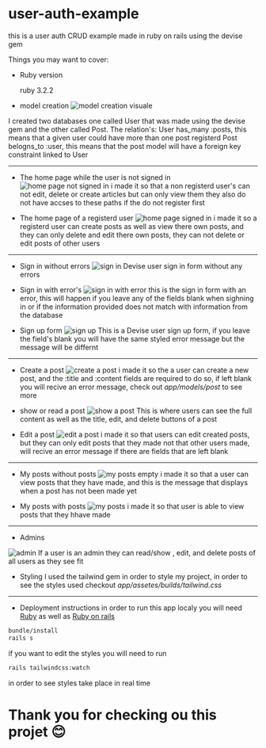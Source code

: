 # user-auth-example

this is a user auth CRUD example made in ruby on rails using the devise gem

Things you may want to cover:

* Ruby version

    ruby 3.2.2

* model creation
![model creation visuale](https://ibb.co/dfDstRb "model creation visuale")

I created two databases one called User that was made using the devise gem and the other called Post.
The relation's:
User has_many :posts, this means that a given user could have more than one post registerd
Post belogns_to :user, this means that the post model will have a foreign key constraint linked to User

---

* The home page while the user is not signed in
![home page not signed in](https://ibb.co/cD2vYDV "home page not signed in")
i made it so that a non registerd user's can not edit, delete or create articles but can only view them
they also do not have accses to these paths if the do not register first

* The home page of a registerd user
![home page signed in](https://ibb.co/42nzrqR "home page signed in")
i made it so a registerd user can create posts as well as view there own posts, and they can only delete and edit there own posts,
they can not delete or edit posts of other users

---

* Sign in without errors
![sign in](https://ibb.co/pXNYqKw "sign in")
Devise user sign in form without any errors

* Sign in with error's
![sign in with error](https://ibb.co/K9bNxNM "sign in with error")
this is the sign in form with an error, this will happen if you leave any of the fields blank when sighning in or if
the information provided does not match with information from the database

* Sign up form
![sign up](https://ibb.co/YZCpWpM "sign up")
This is a Devise user sign up form, if you leave the field's blank you will have
the same styled error message but the message will be differnt

---

* Create a post
![create a post](https://ibb.co/YDcYwdS "create a post")
i made it so the a user can create a new post, and the :title and :content fields are required to do so, if left blank you will recive an error message,
check out <i>app/models/post</i> to see more

* show or read a post
![show a post](https://ibb.co/RBrFS1r "show a post")
This is where users can see the full content as well as the title, edit, and delete buttons of a post

* Edit a post
![edit a post](https://ibb.co/6RzwKpc "edit a post")
i made it so that users can edit created posts, but they can only edit posts that they made not that other users made, will recive an error message if there are fields that are left blank

---

* My posts without posts
![my posts empty](https://ibb.co/Pg99z5T "my posts empty")
i made it so that a user can view posts that they have made,
and this is the message that displays when a post has not been made yet

* My posts with posts
![my posts](https://ibb.co/2MzF9Gh "my posts")
i made it so that user is able to view posts that they hhave made

---

* Admins
<img src="https://i.ibb.co/LrvsXt5/admin.png" alt="admin"/>
If a user is an admin they can read/show , edit, and delete posts of all users as they see fit

* Styling
I used the tailwind gem in order to style my project, in order to see the styles used checkout <i>app/assetes/builds/tailwind.css</i>

---

* Deployment instructions
in order to run this app localy you will need [Ruby](https://www.ruby-lang.org/fr/) as well as [Ruby on rails](https://rubyonrails.org/)

```cmd
bundle/install
rails s
```

if you want to edit the styles you will need to run
```cmd
rails tailwindcss:watch
```
in order to see styles take place in real time

# Thank you for checking ou this projet 😊

